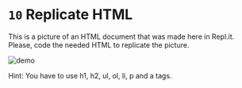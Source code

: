 # `10` Replicate HTML

This is a picture of an HTML document that was made here in Repl.it. Please, code the needed HTML to replicate the picture.

![demo](http://i.imgur.com/jSVbpCK.png)

Hint: You have to use h1, h2, ul, ol, li, p and a tags.